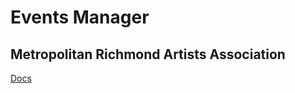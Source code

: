 # Events Manager
## Metropolitan Richmond Artists Association

[Docs](https://jamesgreen311.github.io/event-manager-docs/)
